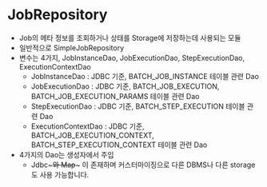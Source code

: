 # JobRepository
* Job의 메타 정보를 조회하거나 상태를 Storage에 저장하는데 사용되는 모듈
* 일반적으로 SimpleJobRepository
* 변수는 4가지, JobInstanceDao, JobExecutionDao, StepExecutionDao, ExecutionContextDao
  * JobInstanceDao : JDBC 기준, BATCH_JOB_INSTANCE 테이블 관련 Dao
  * JobExecutionDao : JDBC 기준, BATCH_JOB_EXECUTION, BATCH_JOB_EXECUTION_PARAMS 테이블 관련 Dao
  * StepExecutionDao : JDBC 기준, BATCH_STEP_EXECUTION 테이블 관련 Dao
  * ExecutionContextDao : JDBC 기준, BATCH_JOB_EXECUTION_CONTEXT, BATCH_STEP_EXECUTION_CONTEXT 테이블 관련 Dao
* 4가지의 Dao는 생성자에서 주입
  * Jdbc~~~와 Map~~~ 이 존재하며 커스터마이징으로 다른 DBMS나 다른 storage도 사용 가능합니다.

